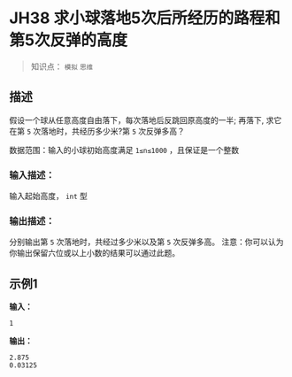 # JH38 求小球落地5次后所经历的路程和第5次反弹的高度


> 知识点： `模拟` `思维`


## 描述


假设一个球从任意高度自由落下，每次落地后反跳回原高度的一半; 再落下, 求它在第 `5` 次落地时，共经历多少米?第 `5` 次反弹多高？


数据范围：输入的小球初始高度满足 `1≤n≤1000` ，且保证是一个整数


### 输入描述：


输入起始高度， `int` 型


### 输出描述：


分别输出第 `5` 次落地时，共经过多少米以及第 `5` 次反弹多高。
注意：你可以认为你输出保留六位或以上小数的结果可以通过此题。


## 示例1


**输入：**
```text
1
```


**输出：**
```text
2.875
0.03125
```
